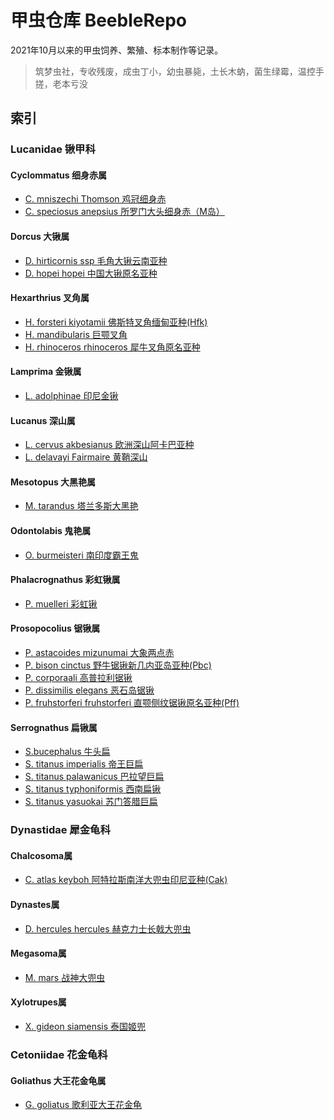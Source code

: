 # 甲虫仓库 BeebleRepo

2021年10月以来的甲虫饲养、繁殖、标本制作等记录。

> 筑梦虫社，专收残废，成虫丁小，幼虫暴毙，土长木蚋，菌生绿霉，温控手搓，老本亏没

## 索引

### Lucanidae 锹甲科

#### Cyclommatus 细身赤属

+ [C. mniszechi Thomson 鸡冠细身赤](./Lucanidae%E9%94%B9%E7%94%B2%E7%A7%91/Cyclommatus%E7%BB%86%E8%BA%AB%E8%B5%A4%E5%B1%9E/C.mniszechi.Thomson%E9%B8%A1%E5%86%A0%E7%BB%86%E8%BA%AB%E8%B5%A4)
+ [C. speciosus anepsius 所罗门大头细身赤（M岛）](./Lucanidae%E9%94%B9%E7%94%B2%E7%A7%91/Cyclommatus%E7%BB%86%E8%BA%AB%E8%B5%A4%E5%B1%9E/C.speciosus%E6%89%80%E7%BD%97%E9%97%A8%E5%A4%A7%E5%A4%B4%E7%BB%86%E8%BA%AB%E8%B5%A4/C.s.anepsius)

#### Dorcus 大锹属

+ [D. hirticornis ssp 毛角大锹云南亚种](./Lucanidae%E9%94%B9%E7%94%B2%E7%A7%91/Dorcus%E5%A4%A7%E9%94%B9%E5%B1%9E/D.hirticornis%E6%AF%9B%E8%A7%92%E5%A4%A7%E9%94%B9/D.h.ssp%E6%AF%9B%E8%A7%92%E5%A4%A7%E9%94%B9%E4%BA%91%E5%8D%97%E4%BA%9A%E7%A7%8D)
+ [D. hopei hopei 中国大锹原名亚种](./Lucanidae%E9%94%B9%E7%94%B2%E7%A7%91/Dorcus%E5%A4%A7%E9%94%B9%E5%B1%9E/D.%20hopei%E4%B8%AD%E5%9B%BD%E5%A4%A7%E9%94%B9/D.h.hopei%E4%B8%AD%E5%9B%BD%E5%A4%A7%E9%94%B9%E5%8E%9F%E5%90%8D%E4%BA%9A%E7%A7%8D)

#### Hexarthrius 叉角属

+ [H. forsteri kiyotamii 佛斯特叉角缅甸亚种(Hfk)](./Lucanidae%E9%94%B9%E7%94%B2%E7%A7%91/Hexarthrius%E5%8F%89%E8%A7%92%E5%B1%9E/H.forsteri%E4%BD%9B%E6%96%AF%E7%89%B9%E5%8F%89%E8%A7%92/H.f.kiyotamii%E7%BC%85%E7%94%B8%E4%BA%9A%E7%A7%8D)
+ [H. mandibularis 巨颚叉角](./Lucanidae%E9%94%B9%E7%94%B2%E7%A7%91/Hexarthrius%E5%8F%89%E8%A7%92%E5%B1%9E/H.mandibularis%E5%B7%A8%E9%A2%9A%E5%8F%89%E8%A7%92)
+ [H. rhinoceros rhinoceros 犀牛叉角原名亚种](./Lucanidae%E9%94%B9%E7%94%B2%E7%A7%91/Hexarthrius%E5%8F%89%E8%A7%92%E5%B1%9E/H.rhinoceros%E7%8A%80%E7%89%9B%E5%8F%89%E8%A7%92/H.r.rhinoceros)

#### Lamprima 金锹属

+ [L. adolphinae 印尼金锹](./Lucanidae%E9%94%B9%E7%94%B2%E7%A7%91/Lamprima%E9%87%91%E9%94%B9%E5%B1%9E/L.%20adolphinae%20%E5%8D%B0%E5%B0%BC%E9%87%91%E9%94%B9/)

#### Lucanus 深山属

+ [L. cervus akbesianus 欧洲深山阿卡巴亚种](./Lucanidae%E9%94%B9%E7%94%B2%E7%A7%91/Lucanus%E6%B7%B1%E5%B1%B1%E5%B1%9E/L.cervus%E6%AC%A7%E6%B4%B2%E6%B7%B1%E5%B1%B1%E9%94%B9/L.c.akbesianus%E9%98%BF%E5%8D%A1%E5%B7%B4%E6%B7%B1%E5%B1%B1%E9%94%B9)
+ [L. delavayi Fairmaire 黄鞘深山](./Lucanidae%E9%94%B9%E7%94%B2%E7%A7%91/Lucanus%E6%B7%B1%E5%B1%B1%E5%B1%9E/L.delavayi.Fairmaire%E9%BB%84%E9%9E%98%E6%B7%B1%E5%B1%B1%E9%94%B9/%E9%BB%84%E9%9E%98%E6%B7%B1%E5%B1%B1%E5%B0%8F%E7%BB%93.md)

#### Mesotopus 大黑艳属

+ [M. tarandus 塔兰多斯大黑艳](./Lucanidae%E9%94%B9%E7%94%B2%E7%A7%91/Mesotopus%E5%A4%A7%E9%BB%91%E8%89%B3%E5%B1%9E/M.tarandus%E5%A1%94%E5%85%B0%E5%A4%9A%E6%96%AF%E5%A4%A7%E9%BB%91%E8%89%B3)

#### Odontolabis 鬼艳属

+ [O. burmeisteri 南印度霸王鬼](./Lucanidae%E9%94%B9%E7%94%B2%E7%A7%91/Odontolabis%E9%AC%BC%E8%89%B3%E5%B1%9E/O.burmeisteri%E5%8D%97%E5%8D%B0%E5%BA%A6%E9%9C%B8%E7%8E%8B%E9%AC%BC)

#### Phalacrognathus 彩虹锹属

+ [P. muelleri 彩虹锹](./Lucanidae%E9%94%B9%E7%94%B2%E7%A7%91/Phalacrognathus%E5%BD%A9%E8%99%B9%E9%94%B9%E5%B1%9E/P.muelleri%E5%BD%A9%E8%99%B9%E9%94%B9)

#### Prosopocolius 锯锹属

+ [P. astacoides mizunumai 大象两点赤](./Lucanidae%E9%94%B9%E7%94%B2%E7%A7%91/Prosopocolius%E9%94%AF%E9%94%B9%E5%B1%9E/P.astacoides%E4%B8%A4%E7%82%B9%E8%B5%A4%E9%94%AF%E9%94%B9/P.a.mizunumai%E5%A4%A7%E8%B1%A1%E4%B8%A4%E7%82%B9%E8%B5%A4/%E5%A4%A7%E8%B1%A1%E4%B8%A4%E7%82%B9%E8%B5%A4%E9%A5%B2%E8%82%B2%E5%B0%8F%E8%AE%B0.md)
+ [P. bison cinctus 野牛锯锹新几内亚岛亚种(Pbc)](./Lucanidae%E9%94%B9%E7%94%B2%E7%A7%91/Prosopocolius%E9%94%AF%E9%94%B9%E5%B1%9E/P.bison%E9%87%8E%E7%89%9B%E9%94%AF%E9%94%B9/P.b.cinctus%E6%96%B0%E5%87%A0%E5%86%85%E4%BA%9A%E5%B2%9B%E4%BA%9A%E7%A7%8D)
+ [P. corporaali 高普拉利锯锹](./Lucanidae%E9%94%B9%E7%94%B2%E7%A7%91/Prosopocolius%E9%94%AF%E9%94%B9%E5%B1%9E/P.corporaali%E9%AB%98%E6%99%AE%E6%8B%89%E5%88%A9%E9%94%AF%E9%94%B9)
+ [P. dissimilis elegans 恶石岛锯锹](./Lucanidae%E9%94%B9%E7%94%B2%E7%A7%91/Prosopocolius%E9%94%AF%E9%94%B9%E5%B1%9E/P.dissimilis%E5%A5%84%E7%BE%8E%E9%94%AF%E9%94%B9/P.d.elegans%E6%81%B6%E7%9F%B3%E5%B2%9B%E9%94%AF%E9%94%B9)
+ [P. fruhstorferi fruhstorferi 直颚侧纹锯锹原名亚种(Pff)](./Lucanidae%E9%94%B9%E7%94%B2%E7%A7%91/Prosopocolius%E9%94%AF%E9%94%B9%E5%B1%9E/P.fruhstorferi%E7%9B%B4%E9%A2%9A%E4%BE%A7%E7%BA%B9%E9%94%AF%E9%94%B9/P.f.fruhstorferi/pff%E9%A5%B2%E8%82%B2%E5%B0%8F%E8%AE%B0.md)

#### Serrognathus 扁锹属

+ [S.bucephalus 牛头扁](./Lucanidae%E9%94%B9%E7%94%B2%E7%A7%91/Serrognathus%E6%89%81%E9%94%B9%E5%B1%9E/S.bucephalus%E7%89%9B%E5%A4%B4%E6%89%81/)
+ [S. titanus imperialis 帝王巨扁](./Lucanidae%E9%94%B9%E7%94%B2%E7%A7%91/Serrognathus%E6%89%81%E9%94%B9%E5%B1%9E/S.titanus%E6%B3%B0%E5%9D%A6%E6%89%81/S.t.imperialis%E5%B8%9D%E7%8E%8B%E5%B7%A8%E6%89%81/)
+ [S. titanus palawanicus 巴拉望巨扁](./Lucanidae%E9%94%B9%E7%94%B2%E7%A7%91/Serrognathus%E6%89%81%E9%94%B9%E5%B1%9E/S.titanus%E6%B3%B0%E5%9D%A6%E6%89%81/S.t.palawanicus%E5%B7%B4%E6%8B%89%E6%9C%9B%E5%B7%A8%E6%89%81/)
+ [S. titanus typhoniformis 西南扁锹](./Lucanidae%E9%94%B9%E7%94%B2%E7%A7%91/Serrognathus%E6%89%81%E9%94%B9%E5%B1%9E/S.titanus%E6%B3%B0%E5%9D%A6%E6%89%81/S.t.typhoniformis%E8%A5%BF%E5%8D%97%E6%89%81%E9%94%B9/)
+ [S. titanus yasuokai 苏门答腊巨扁](./Lucanidae%E9%94%B9%E7%94%B2%E7%A7%91/Serrognathus%E6%89%81%E9%94%B9%E5%B1%9E/S.titanus%E6%B3%B0%E5%9D%A6%E6%89%81/S.t.yasuokai%E8%8B%8F%E9%97%A8%E7%AD%94%E8%85%8A%E5%B7%A8%E6%89%81/)

### Dynastidae 犀金龟科

#### Chalcosoma属

+ [C. atlas keyboh 阿特拉斯南洋大兜虫印尼亚种(Cak)](./Dynastidae%E7%8A%80%E9%87%91%E9%BE%9F%E7%A7%91/Chalcosoma%E5%B1%9E/C.atlas%E9%98%BF%E7%89%B9%E6%8B%89%E6%96%AF%E5%8D%97%E6%B4%8B%E5%A4%A7%E5%85%9C%E8%99%AB/C.a.keyboh%E9%98%BF%E7%89%B9%E6%8B%89%E6%96%AF%E5%8D%97%E6%B4%8B%E5%A4%A7%E5%85%9C%E8%99%AB%E5%8D%B0%E5%B0%BC%E4%BA%9A%E7%A7%8D(Cak)/)

#### Dynastes属

+ [D. hercules hercules 赫克力士长戟大兜虫](./Dynastidae%E7%8A%80%E9%87%91%E9%BE%9F%E7%A7%91/Dynastes%E5%B1%9E/D.hercules%E9%95%BF%E6%88%9F%E5%A4%A7%E5%85%9C%E8%99%AB/D.h.hercules%E8%B5%AB%E5%85%8B%E5%8A%9B%E5%A3%AB%E9%95%BF%E6%88%9F%E5%A4%A7%E5%85%9C%E8%99%AB/%E8%B5%AB%E5%85%8B%E5%8A%9B%E5%A3%AB%E9%95%BF%E6%88%9F%E5%A4%A7%E5%85%9C%E8%99%AB%E9%A5%B2%E8%82%B2%E8%AE%B0%E5%BD%95.md)

#### Megasoma属

+ [M. mars 战神大兜虫](./Dynastidae%E7%8A%80%E9%87%91%E9%BE%9F%E7%A7%91/Megasoma%E5%B1%9E/M.mars%E6%88%98%E7%A5%9E%E5%A4%A7%E5%85%9C%E8%99%AB/%E6%88%98%E7%A5%9E%E5%A4%A7%E5%85%9C%E8%99%AB%E9%A5%B2%E8%82%B2%E8%AE%B0%E5%BD%95.md)

#### Xylotrupes属

+ [X. gideon siamensis 泰国姬兜](./Dynastidae%E7%8A%80%E9%87%91%E9%BE%9F%E7%A7%91/Xylotrupes%E5%B1%9E/X.gideon%E5%A7%AC%E5%85%9C/X.g.siamensis%E6%B3%B0%E5%9B%BD%E5%A7%AC%E5%85%9C)

### Cetoniidae 花金龟科

#### Goliathus 大王花金龟属

+ [G. goliatus 歌利亚大王花金龟](./Cetoniidae%E8%8A%B1%E9%87%91%E9%BE%9F%E7%A7%91/Goliathus%E5%A4%A7%E7%8E%8B%E8%8A%B1%E9%87%91%E9%BE%9F%E5%B1%9E/G.goliatus%E6%AD%8C%E5%88%A9%E4%BA%9A%E5%A4%A7%E7%8E%8B%E8%8A%B1%E9%87%91%E9%BE%9F/%E6%AD%8C%E5%88%A9%E4%BA%9A%E5%A4%A7%E7%8E%8B%E8%8A%B1%E9%87%91%E9%BE%9F%E9%A5%B2%E8%82%B2%E8%AE%B0%E5%BD%95.md)